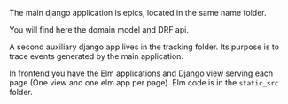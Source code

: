 The main django application is epics, located in the same name folder.

You will find here the domain model and DRF api.

A second auxiliary django app lives in the tracking folder. 
Its purpose is to trace events generated by the main application.

In frontend you have the Elm applications and Django view serving each page
(One view and one elm app per page). Elm code is in the `static_src` folder.
